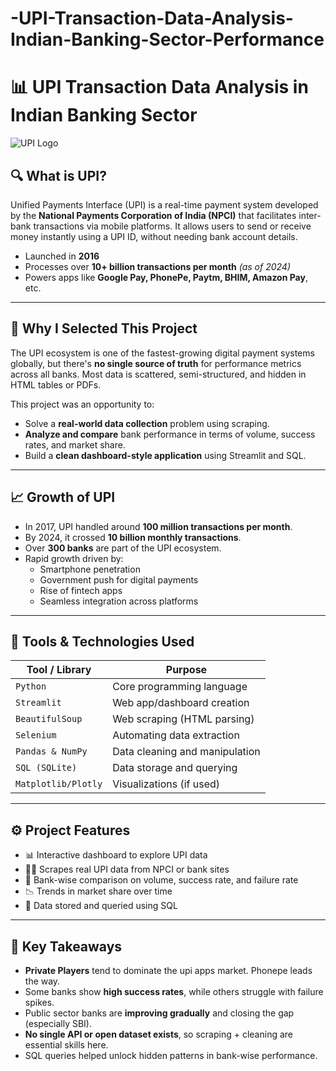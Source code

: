 # -UPI-Transaction-Data-Analysis-Indian-Banking-Sector-Performance

# 📊 UPI Transaction Data Analysis in Indian Banking Sector

![UPI Logo](https://upload.wikimedia.org/wikipedia/commons/3/34/Unified_Payments_Interface_logo.svg)

## 🔍 What is UPI?

Unified Payments Interface (UPI) is a real-time payment system developed by the **National Payments Corporation of India (NPCI)** that facilitates inter-bank transactions via mobile platforms. It allows users to send or receive money instantly using a UPI ID, without needing bank account details.

- Launched in **2016**
- Processes over **10+ billion transactions per month** *(as of 2024)*
- Powers apps like **Google Pay, PhonePe, Paytm, BHIM, Amazon Pay**, etc.

---

## 🚀 Why I Selected This Project

The UPI ecosystem is one of the fastest-growing digital payment systems globally, but there's **no single source of truth** for performance metrics across all banks. Most data is scattered, semi-structured, and hidden in HTML tables or PDFs.

This project was an opportunity to:
- Solve a **real-world data collection** problem using scraping.
- **Analyze and compare** bank performance in terms of volume, success rates, and market share.
- Build a **clean dashboard-style application** using Streamlit and SQL.

---

## 📈 Growth of UPI

- In 2017, UPI handled around **100 million transactions per month**.
- By 2024, it crossed **10 billion monthly transactions**.
- Over **300 banks** are part of the UPI ecosystem.
- Rapid growth driven by:
  - Smartphone penetration
  - Government push for digital payments
  - Rise of fintech apps
  - Seamless integration across platforms

---

## 🧰 Tools & Technologies Used

| Tool / Library      | Purpose                          |
|---------------------|----------------------------------|
| `Python`            | Core programming language        |
| `Streamlit`         | Web app/dashboard creation       |
| `BeautifulSoup`     | Web scraping (HTML parsing)      |
| `Selenium`          | Automating data extraction       |
| `Pandas & NumPy`    | Data cleaning and manipulation   |
| `SQL (SQLite)`      | Data storage and querying        |
| `Matplotlib/Plotly` | Visualizations (if used)         |

---

## ⚙️ Project Features

- 📊 Interactive dashboard to explore UPI data
- 🕵️‍♂️ Scrapes real UPI data from NPCI or bank sites
- 🔎 Bank-wise comparison on volume, success rate, and failure rate
- 📉 Trends in market share over time
- 💾 Data stored and queried using SQL

---

## 🧠 Key Takeaways

- **Private Players** tend to dominate the upi apps market. Phonepe leads the way.
- Some banks show **high success rates**, while others struggle with failure spikes.
- Public sector banks are **improving gradually** and closing the gap (especially SBI).
- **No single API or open dataset exists**, so scraping + cleaning are essential skills here.
- SQL queries helped unlock hidden patterns in bank-wise performance.
